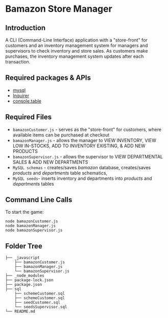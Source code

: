 # Bamazon Store Manager

## Introduction
A CLI (Command-Line Interface) application with a "store-front" for customers and an inventory management system for managers and supervisors to check inventory and store sales. As customers make purchases, the inventory management system updates after each transaction.

## Required packages & APIs
* [mysql](https://www.npmjs.com/search?q=mysql)
* [Inquirer](https://www.npmjs.com/package/inquirer)
* [console.table](https://www.npmjs.com/package/console.table)

## Required Files
* `bamazonCustomer.js` - serves as the "store-front" for customers, where available items can be purchased at checkout
* `bamazonManager.js` - allows the manager to VIEW INVENTORY, VIEW LOW IN-STOCKS, ADD TO INVENTORY EXISTING, & ADD NEW PRODUCTS
* `bamazonSupervisor.js` - allows the supervisor to VIEW DEPARTMENTAL SALES  & ADD NEW DEPARTMENTS
* `MySQL schemas` - creates/saves *bamazon* database, creates/saves *products* and *departments* table schematics, 
* `MySQL seeds`- inserts inventory and departments into *products* and *departments* tables

## Command Line Calls

To start the game:
```
node bamazonCustomer.js
node bamazonManager.js
node bamazonSupervisor.js
```

## Folder Tree

```
├── _javascript
    ├── bamazonCustomer.js
    ├── bamazonManager.js
    └── bamazonSupervisor.js
├── _node_modules
├── package-lock.json
├── package.json
├── sql
    ├── schemeCustomer.sql
    ├── schemeCustomer.sql
    ├── seedCustomer.sql
    └── seedsSupervisor.sql
└── README.md

```
